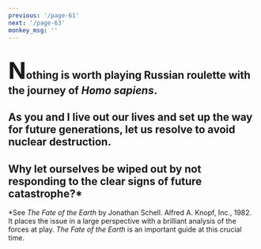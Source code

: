 ```yaml
---
previous: '/page-61'
next: '/page-63'
monkey_msg: ''
---
```


## <span style="font-size:47px;">N</span>othing is worth playing Russian roulette with the journey of _Homo sapiens_.
## As you and I live out our lives and set up the way for future generations, let us resolve to avoid nuclear destruction.
## Why let ourselves be wiped out by not responding to the clear signs of future catastrophe?*
*See _The Fate of the Earth_ by Jonathan Schell. Alfred A. Knopf, Inc., 1982. It places the issue in a large perspective with a brilliant analysis of the forces at play. _The Fate of the Earth_ is an important guide at this crucial time.

